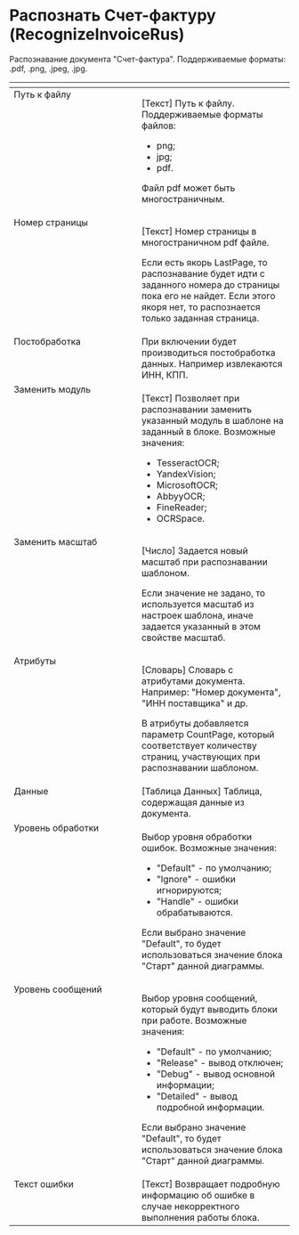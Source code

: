 # Распознать Счет-фактуру (RecognizeInvoiceRus)

Распознавание документа "Счет-фактура". Поддерживаемые форматы: .pdf, .png, .jpeg, .jpg.

<table data-header-hidden><thead><tr><th width="253" valign="top"></th><th width="298" valign="top"></th></tr></thead><tbody><tr><td valign="top">Путь к файлу</td><td valign="top"><p>[Текст] Путь к файлу. Поддерживаемые форматы файлов: </p><ul><li>png;</li><li>jpg;</li><li>pdf. </li></ul><p>Файл pdf может быть многостраничным.</p></td></tr><tr><td valign="top">Номер страницы</td><td valign="top"><p>[Текст] Номер страницы в многостраничном pdf файле. </p><p></p><p>Если есть якорь LastPage, то распознавание будет идти с заданного номера до страницы пока его не найдет. Если этого якоря нет, то распознается только заданная страница.</p></td></tr><tr><td valign="top">Постобработка</td><td valign="top">При включении будет производиться постобработка данных. Например извлекаются ИНН, КПП.</td></tr><tr><td valign="top">Заменить модуль</td><td valign="top"><p>[Текст] Позволяет при распознавании заменить указанный модуль в шаблоне на заданный в блоке. Возможные значения: </p><ul><li>TesseractOCR; </li><li>YandexVision; </li><li>MicrosoftOCR; </li><li>AbbyyOCR; </li><li>FineReader; </li><li>OCRSpace.</li></ul></td></tr><tr><td valign="top">Заменить масштаб</td><td valign="top"><p>[Число] Задается новый масштаб при распознавании шаблоном. </p><p></p><p>Если значение не задано, то используется масштаб из настроек шаблона, иначе задается указанный в этом свойстве масштаб.</p></td></tr><tr><td valign="top">Атрибуты</td><td valign="top"><p>[Словарь] Словарь с атрибутами документа. Например: "Номер документа", "ИНН поставщика" и др. </p><p></p><p>В атрибуты добавляется параметр CountPage, который соответствует количеству страниц, участвующих при распознавании шаблоном.</p></td></tr><tr><td valign="top">Данные</td><td valign="top">[Таблица Данных] Таблица, содержащая данные из документа.</td></tr><tr><td valign="top">Уровень обработки</td><td valign="top"><p>Выбор уровня обработки ошибок. Возможные значения: </p><ul><li>"Default" - по умолчанию; </li><li>"Ignore" - ошибки игнорируются; </li><li>"Handle" - ошибки обрабатываются. </li></ul><p>Если выбрано значение "Default", то будет использоваться значение блока "Старт" данной диаграммы.</p></td></tr><tr><td valign="top">Уровень сообщений</td><td valign="top"><p>Выбор уровня сообщений, который будут выводить блоки при работе. Возможные значения: </p><ul><li>"Default" - по умолчанию; </li><li>"Release" - вывод отключен; </li><li>"Debug" - вывод основной информации; </li><li>"Detailed" - вывод подробной информации. </li></ul><p>Если выбрано значение "Default", то будет использоваться значение блока "Старт" данной диаграммы.</p></td></tr><tr><td valign="top">Текст ошибки</td><td valign="top">[Текст] Возвращает подробную информацию об ошибке в случае некорректного выполнения работы блока.</td></tr></tbody></table>
